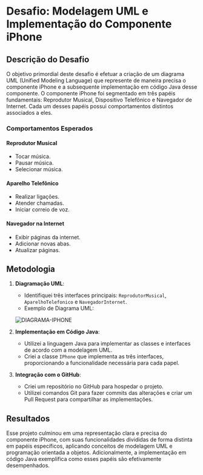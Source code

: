 # Desafio: Modelagem UML e Implementação do Componente iPhone

## Descrição do Desafio

O objetivo primordial deste desafio é efetuar a criação de um diagrama UML (Unified Modeling Language) que represente de maneira precisa o componente iPhone e a subsequente implementação em código Java desse componente. O componente iPhone foi segmentado em três papéis fundamentais: Reprodutor Musical, Dispositivo Telefônico e Navegador de Internet. Cada um desses papéis possui comportamentos distintos associados a eles.

### Comportamentos Esperados

#### Reprodutor Musical
- Tocar música.
- Pausar música.
- Selecionar música.

#### Aparelho Telefônico
- Realizar ligações.
- Atender chamadas.
- Iniciar correio de voz.

#### Navegador na Internet
- Exibir páginas da internet.
- Adicionar novas abas.
- Atualizar páginas.

## Metodologia

1. **Diagramação UML**:
   - Identifiquei três interfaces principais: `ReprodutorMusical`, `AparelhoTelefonico` e `NavegadorInternet`.
   - Exemplo de Diagrama UML:
   
   ![DIAGRAMA-IPHONE](https://github.com/user-attachments/assets/938d20b0-01c4-4aba-8abc-d810fdaf6d89)


2. **Implementação em Código Java**:
   - Utilizei a linguagem Java para implementar as classes e interfaces de acordo com a modelagem UML.
   - Criei a classe `IPhone` que implementa as três interfaces, proporcionando a funcionalidade necessária para cada papel.

3. **Integração com o GitHub**:
   - Criei um repositório no GitHub para hospedar o projeto.
   - Utilizei comandos Git para fazer commits das alterações e criar um Pull Request para compartilhar as implementações.

## Resultados

Esse projeto culminou em uma representação clara e precisa do componente iPhone, com suas funcionalidades divididas de forma distinta em papéis específicos, aplicando conceitos de modelagem UML e programação orientada a objetos. Adicionalmente, a implementação em código Java exemplifica como esses papéis são efetivamente desempenhados.
